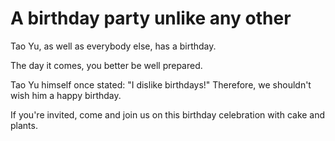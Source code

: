 # A birthday party unlike any other

Tao Yu, as well as everybody else, has a birthday.  

The day it comes, you better be well prepared.  

Tao Yu himself once stated: "I dislike birthdays!" Therefore, we shouldn't wish him a happy birthday.  


If you're invited, come and join us on this birthday celebration with cake and plants.